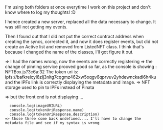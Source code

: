 I'm using both folders at once everytime I work on this project and don't know where to log my thoughts! :D

I hence created a new server, replaced all the data necessary to change. It was still not getting my events.

Then I found out that I did not put the correct contract address when creating the syncs, corrected it, and now it does register events, but did not create an Active list and removed from ListedNFT class. I think that's because I changed the name of the classes, I'll got figure it out.

=> I had the names wrong, now the events are correctly registering
=> the change of pinning service prooved good so far, as the console is showing :
NFTBox.js?3c6a:32 The token uri is: ipfs://bafkreicyl6zlj3nltg7cqgmz462xw5oqgv6qprvuv2yhdewnckadl6h4ku
and the IPFs link is correctly displaying the metadata and image.
=> NFT storage used to pin to IPFs instead of Pinata

=> but the front end is not displaying ...

      console.log(imageURIURL)
      console.log(tokenUriResponse.name)
      console.log(tokenUriResponse.description)
    => those three come back undefined.... I'll have to change the metadata file and see if my syntax is wrong
